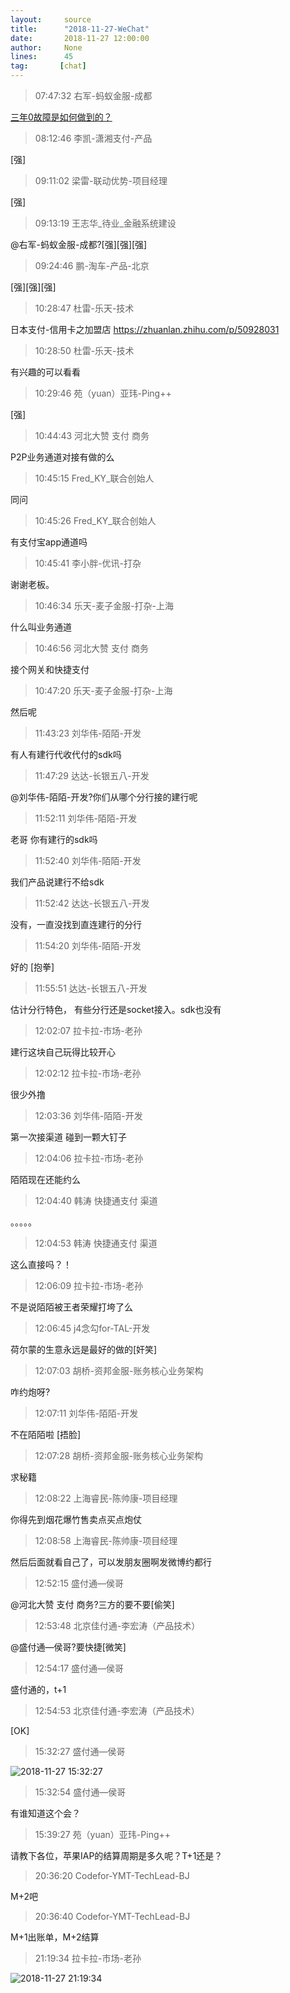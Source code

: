```yaml
---
layout:     source 
title:      "2018-11-27-WeChat"
date:       2018-11-27 12:00:00
author:     None
lines:      45 
tag:       [chat]
---
```

> 07:47:32  右军-蚂蚁金服-成都  
   
[三年0故障是如何做到的？
](http://mp.weixin.qq.com/s?__biz=MzIxMzEzMjM5NQ==&amp;amp;amp;mid=2651030695&amp;amp;amp;idx=1&amp;amp;amp;sn=3fbef09091cf3f4197a24819d0849e49&amp;amp;amp;chksm=8c4c51a3bb3bd8b5559063b218cc320780898c4048bde6dfcf1d4a5efcb765f6e9fd9ee9bb94&amp;amp;amp;mpshare=1&amp;amp;amp;scene=1&amp;amp;amp;srcid=1127p2avoaJWxBgkiLPE2cWV#rd)  
   
> 08:12:46  李凯-潇湘支付-产品  
   
[强]  
   
> 09:11:02  梁雷-联动优势-项目经理  
   
[强]  
   
> 09:13:19  王志华_待业_金融系统建设  
   
@右军-蚂蚁金服-成都?[强][强][强]  
   
> 09:24:46  鹏-淘车-产品-北京  
   
[强][强][强]  
   
> 10:28:47  杜雷-乐天-技术  
   
日本支付-信用卡之加盟店 https://zhuanlan.zhihu.com/p/50928031  
   
> 10:28:50  杜雷-乐天-技术  
   
有兴趣的可以看看  
   
> 10:29:46  苑（yuan）亚玮-Ping++  
   
[强]  
   
> 10:44:43  河北大赞 支付 商务  
   
P2P业务通道对接有做的么  
   
> 10:45:15  Fred_KY_联合创始人  
   
同问   
   
> 10:45:26  Fred_KY_联合创始人  
   
有支付宝app通道吗  
   
> 10:45:41  李小胖-优讯-打杂  
   
谢谢老板。  
   
> 10:46:34  乐天-麦子金服-打杂-上海  
   
什么叫业务通道  
   
> 10:46:56  河北大赞 支付 商务  
   
接个网关和快捷支付  
   
> 10:47:20  乐天-麦子金服-打杂-上海  
   
然后呢  
   
> 11:43:23  刘华伟-陌陌-开发  
   
有人有建行代收代付的sdk吗  
   
> 11:47:29  达达-长银五八-开发  
   
@刘华伟-陌陌-开发?你们从哪个分行接的建行呢  
   
> 11:52:11  刘华伟-陌陌-开发  
   
老哥 你有建行的sdk吗  
   
> 11:52:40  刘华伟-陌陌-开发  
   
我们产品说建行不给sdk  
   
> 11:52:42  达达-长银五八-开发  
   
没有，一直没找到直连建行的分行  
   
> 11:54:20  刘华伟-陌陌-开发  
   
好的 [抱拳]  
   
> 11:55:51  达达-长银五八-开发  
   
估计分行特色， 有些分行还是socket接入。sdk也没有  
   
> 12:02:07  拉卡拉-市场-老孙  
   
建行这块自己玩得比较开心  
   
> 12:02:12  拉卡拉-市场-老孙  
   
很少外撸  
   
> 12:03:36  刘华伟-陌陌-开发  
   
第一次接渠道  碰到一颗大钉子  
   
> 12:04:06  拉卡拉-市场-老孙  
   
陌陌现在还能约么  
   
> 12:04:40  韩涛  快捷通支付 渠道  
   
。。。。。  
   
> 12:04:53  韩涛  快捷通支付 渠道  
   
这么直接吗？！  
   
> 12:06:09  拉卡拉-市场-老孙  
   
不是说陌陌被王者荣耀打垮了么  
   
> 12:06:45  j4念勾for-TAL-开发  
   
荷尔蒙的生意永远是最好的做的[奸笑]  
   
> 12:07:03  胡桥-资邦金服-账务核心业务架构  
   
咋约炮呀?  
   
> 12:07:11  刘华伟-陌陌-开发  
   
不在陌陌啦  [捂脸]  
   
> 12:07:28  胡桥-资邦金服-账务核心业务架构  
   
求秘籍  
   
> 12:08:22  上海睿民-陈帅康-项目经理  
   
你得先到烟花爆竹售卖点买点炮仗  
   
> 12:08:58  上海睿民-陈帅康-项目经理  
   
然后后面就看自己了，可以发朋友圈啊发微博约都行  
   
> 12:52:15  盛付通—侯哥  
   
@河北大赞 支付 商务?三方的要不要[偷笑]  
   
> 12:53:48  北京佳付通-李宏涛（产品技术）  
   
@盛付通—侯哥?要快捷[微笑]  
   
> 12:54:17  盛付通—侯哥  
   
盛付通的，t+1  
   
> 12:54:53  北京佳付通-李宏涛（产品技术）  
   
[OK]  
   
> 15:32:27  盛付通—侯哥  
   
![2018-11-27 15:32:27](http://static.cocolian.cn/img/20181127_153227.png) 
   
> 15:32:54  盛付通—侯哥  
   
有谁知道这个会？  
   
> 15:39:27  苑（yuan）亚玮-Ping++  
   
请教下各位，苹果IAP的结算周期是多久呢？T+1还是？  
   
> 20:36:20  Codefor-YMT-TechLead-BJ  
   
M+2吧  
   
> 20:36:40  Codefor-YMT-TechLead-BJ  
   
M+1出账单，M+2结算  
   
> 21:19:34  拉卡拉-市场-老孙  
   
![2018-11-27 21:19:34](http://static.cocolian.cn/img/20181127_211934.png) 
   
